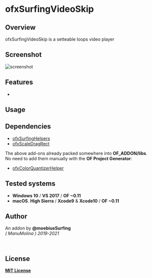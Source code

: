 # ofxSurfingVideoSkip

## Overview
ofxSurfingVideoSkip is a setteable loops video player

## Screenshot
![screenshot](docs/Capture.PNG?raw=true "screenshot")

## Features
-

## Usage

## Dependencies
* [ofxSurfingHelpers](https://github.com/moebiussurfing/ofxSurfingHelpers)  
* [ofxScaleDragRect](https://github.com/moebiussurfing/ofxScaleDragRect)

The above add-ons already packed somewhere into **OF_ADDON/libs**.  
No need to add them manually with the **OF Project Generator**:  
* [ofxColorQuantizerHelper](https://github.com/moebiussurfing/ofxColorQuantizerHelper)

## Tested systems
* **Windows 10** / **VS 2017** / **OF ~0.11**
* **macOS**. **High Sierra** / **Xcode9** & **Xcode10** / **OF ~0.11**

## Author
An addon by **@moebiusSurfing**  
*( ManuMolina ) 2019-2021*  

<br/>

## License
[**MIT License**](https://github.com/LICENSE)